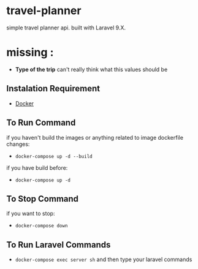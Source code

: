 # travel-planner
simple travel planner api. built with Laravel 9.X. 

# missing :
* **Type‌ ‌of‌ ‌the‌ ‌trip** can't really think what this values should be

## Instalation Requirement
* [Docker](https://docs.docker.com/get-docker) 

## To Run Command
if you haven't build the images or anything related to image dockerfile changes:
* `docker-compose up -d --build`

if you have build before:
* `docker-compose up -d`

## To Stop Command
if you want to stop:
* `docker-compose down`

## To Run Laravel Commands
* `docker-compose exec server sh` and then type your laravel commands